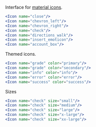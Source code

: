 Interface for [material icons](https://jossef.github.io/material-design-icons-iconfont/).


```jsx
<Icon name="close"/>
<Icon name="chevron_left"/>
<Icon name="chevron_right"/>
<Icon name="check"/>
<Icon name="directions_walk"/>
<Icon name="insert_emoticon"/>
<Icon name="account_box"/>
```

Themed icons.

```jsx
<Icon name="grade" color="primary"/>
<Icon name="grade" color="secondary"/>
<Icon name="info" color="info"/>
<Icon name="error" color="error"/>
<Icon name="success" color="success"/>
```

Sizes

```jsx
<Icon name="check" size="small"/>
<Icon name="check" size="medium"/>
<Icon name="check" size="large"/>
<Icon name="check" size="x-large"/>
<Icon name="check" size="xx-large"/>
```
